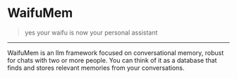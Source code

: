 # WaifuMem
> yes your waifu is now your personal assistant

---

WaifuMem is an llm framework focused on conversational memory, robust for chats with two or more people. You can think of it as a database that finds and stores relevant memories from your conversations.